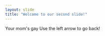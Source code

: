 ```yaml
---
layout: slide
title: "Welcome to our second slide!"
---
```

Your mom's gay
Use the left arrow to go back!
